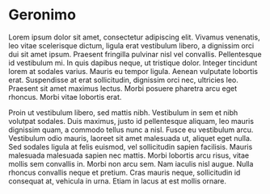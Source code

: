 Geronimo
===========
Lorem ipsum dolor sit amet, consectetur adipiscing elit. Vivamus venenatis, leo vitae scelerisque dictum, ligula erat vestibulum libero, a dignissim orci dui sit amet ipsum. Praesent fringilla pulvinar nisl vel convallis. Pellentesque id vestibulum mi. In quis dapibus neque, ut tristique dolor. Integer tincidunt lorem at sodales varius. Mauris eu tempor ligula. Aenean vulputate lobortis erat. Suspendisse at erat sollicitudin, dignissim orci nec, ultricies leo. Praesent sit amet maximus lectus. Morbi posuere pharetra arcu eget rhoncus. Morbi vitae lobortis erat.

Proin ut vestibulum libero, sed mattis nibh. Vestibulum in sem et nibh volutpat sodales. Duis maximus, justo id pellentesque aliquam, leo mauris dignissim quam, a commodo tellus nunc a nisl. Fusce eu vestibulum arcu. Vestibulum odio mauris, laoreet sit amet malesuada ut, aliquet eget nulla. Sed sodales ligula at felis euismod, vel sollicitudin sapien facilisis. Mauris malesuada malesuada sapien nec mattis. Morbi lobortis arcu risus, vitae mollis sem convallis in. Morbi non arcu sem. Nam iaculis nisl augue. Nulla rhoncus convallis neque et pretium. Cras mauris neque, sollicitudin id consequat at, vehicula in urna. Etiam in lacus at est mollis ornare.

